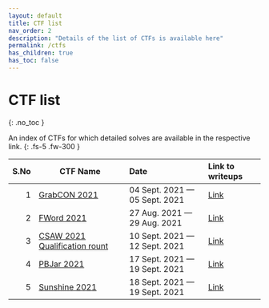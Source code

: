 ```yaml
---
layout: default
title: CTF list
nav_order: 2
description: "Details of the list of CTFs is available here"
permalink: /ctfs
has_children: true
has_toc: false
---
```


# CTF list
{: .no_toc }

An index of CTFs for which detailed solves are available in the respective link.
{: .fs-5 .fw-300 }

| S.No | CTF Name                                                        | Date                          | Link to writeups        |
| ---: | --------------------------------------------------------------- | :---------------------------- | :---------------------- |
|    1 | [GrabCON 2021](https://ctftime.org/event/1353)                  | 04 Sept. 2021 — 05 Sept. 2021 | [Link](ctfs/grabcon21)  |
|    2 | [FWord 2021](https://ctftime.org/event/1405)                    | 27 Aug. 2021 — 29 Aug. 2021   | [Link](ctfs/fword21)    |
|    3 | [CSAW 2021 Qualification rount](https://ctftime.org/event/1315) | 10 Sept. 2021 — 12 Sept. 2021 | [Link](ctfs/csaw21)     |
|    4 | [PBJar 2021](https://ctftime.org/event/1430)                    | 17 Sept. 2021 — 19 Sept. 2021 | [Link](ctfs/pbjar21)    |
|    5 | [Sunshine 2021](https://ctftime.org/event/1441)                 | 18 Sept. 2021 — 19 Sept. 2021 | [Link](ctfs/sunshine21) |